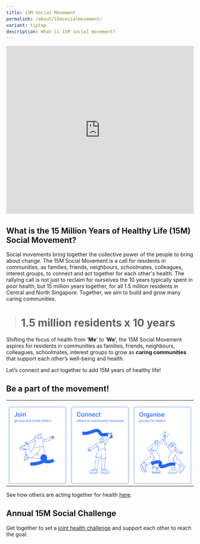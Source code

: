 ```yaml
---
title: 15M Social Movement
permalink: /about/15msocialmovement/
variant: tiptap
description: What is 15M social movement?
---
```

<div class="iframe-wrapper">
<iframe height="450" width="100%" allowfullscreen="true" frameborder="0" src="https://www.youtube.com/embed/q2Vj8XCEm1Q?si=IxVlLSYRuM2LEPPW"></iframe>
</div>
<h2>What is the 15 Million Years of Healthy Life (15M) Social Movement?</h2>
<p>Social movements bring together the collective power of the people to
bring about change. The 15M Social Movement is a call for residents in
communities, as families, friends, neighbours, schoolmates, colleagues,
interest groups, to connect and act together for each other's health. The
rallying call is not just to reclaim for ourselves the 10 years typically
spent in poor health, but 15 million years together, for all 1.5 million
residents in Central and North​ Singapore. Together, we aim to build and
grow many caring communities.</p>
<blockquote>
<h1><strong>1.5 million residents x 10 years</strong></h1>
</blockquote>
<p>Shifting the focus of health from ‘<strong>Me</strong>’ to ‘<strong>We</strong>’,
the 15M Social Movement aspires for residents in communities as families,
friends, neighbours, colleagues, schoolmates, interest groups to grow as <strong>caring communities </strong>that
support each other’s well-being and health.</p>
<p>Let’s connect and act together to add 15M years of healthy life!</p>
<h2>Be a part of the movement!</h2>
<table style="minWidth: 75px">
<colgroup>
<col>
<col>
<col>
</colgroup>
<tbody>
<tr>
<th rowspan="1" colspan="1">
<p></p>
<div class="isomer-image-wrapper">
<img style="width: 100%" height="auto" width="100%" alt="Join groups and invite others" src="/images/Join_2.png">
</div>
</th>
<th rowspan="1" colspan="1">
<p></p>
<div class="isomer-image-wrapper">
<img style="width: 100%" height="auto" width="100%" alt="" src="/images/Connect_2.png">
</div>
</th>
<th rowspan="1" colspan="1">
<p></p>
<div class="isomer-image-wrapper">
<img style="width: 100%" height="auto" width="100%" alt="Organise groups for health" src="/images/Organise_2.png">
</div>
</th>
</tr>
</tbody>
</table>
<p>See how others are acting together for health <a href="/stories" rel="noopener nofollow" target="_blank">here</a>.</p>
<h2>Annual 15M Social Challenge</h2>
<p>Get together to set a <a href="/15m-social-challenge" rel="noopener nofollow" target="_blank">joint health challenge</a> and
support each other to reach the goal.</p>
<p></p>
